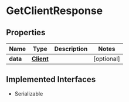 

# GetClientResponse


## Properties

Name | Type | Description | Notes
------------ | ------------- | ------------- | -------------
**data** | [**Client**](Client.md) |  |  [optional]


## Implemented Interfaces

* Serializable


